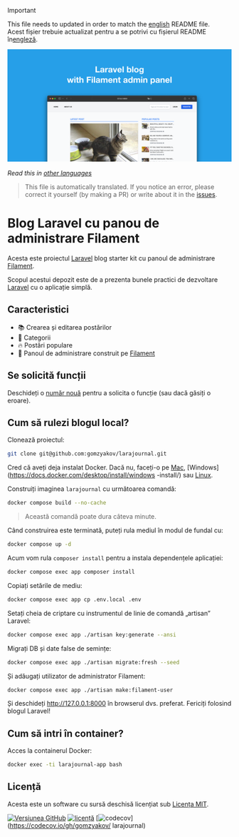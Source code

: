 >[!IMPORTANT]
>This file needs to updated in order to match the [english](/README.md) README file.  
>Acest fișier trebuie actualizat pentru a se potrivi cu fișierul README în[engleză](/README.md).

![Blogul Laravel cu panoul de administrare Filament](../docs/social-preview-en.png)

_Read this in [other languages](./Translations.md)_

>This file is automatically translated. If you notice an error, please correct it yourself (by making a PR) or write about it in the [issues](https://github.com/gomzyakov/larajournal/issues).

# Blog Laravel cu panou de administrare Filament

Acesta este proiectul [Laravel](https://laravel.com) blog starter kit cu panoul de administrare [Filament](https://filamentphp.com).

Scopul acestui depozit este de a prezenta bunele practici de dezvoltare [Laravel](https://laravel.com) cu o aplicație simplă.

## Caracteristici

- 📚 Crearea și editarea postărilor
- 🥑 Categorii
- 🔥 Postări populare
- 🎉 Panoul de administrare construit pe [Filament](https://filamentphp.com)

## Se solicită funcții

Deschideți o [număr nouă](https://github.com/gomzyakov/larajournal/issues/new) pentru a solicita o funcție (sau dacă găsiți o eroare).

## Cum să rulezi blogul local?

Clonează proiectul:

```bash
git clone git@github.com:gomzyakov/larajournal.git
```

Cred că aveți deja instalat Docker. Dacă nu, faceți-o pe [Mac](https://docs.docker.com/desktop/install/mac-install/), [Windows](https://docs.docker.com/desktop/install/windows -install/) sau [Linux](https://docs.docker.com/desktop/install/linux-install/).

Construiți imaginea `larajournal` cu următoarea comandă:

```bash
docker compose build --no-cache
```

>Această comandă poate dura câteva minute.

Când construirea este terminată, puteți rula mediul în modul de fundal cu:

```bash
docker compose up -d
```

Acum vom rula `composer install` pentru a instala dependențele aplicației:

```bash
docker compose exec app composer install
```

Copiați setările de mediu:

```bash
docker compose exec app cp .env.local .env
```

Setați cheia de criptare cu instrumentul de linie de comandă „artisan” Laravel:

```bash
docker compose exec app ./artisan key:generate --ansi
```

Migrați DB și date false de semințe:

```bash
docker compose exec app ./artisan migrate:fresh --seed
```

Și adăugați utilizator de administrator Filament:

```bash
docker compose exec app ./artisan make:filament-user
```

Și deschideți http://127.0.0.1:8000 în browserul dvs. preferat. Fericiți folosind blogul Laravel!

## Cum să intri în container?

Acces la containerul Docker:

```bash
docker exec -ti larajournal-app bash
```

## Licență

Acesta este un software cu sursă deschisă licențiat sub [Licența MIT](https://github.com/gomzyakov/php-code-style/blob/main/LICENSE).


[![Versiunea GitHub](https://img.shields.io/github/release/gomzyakov/larajournal.svg)](https://github.com/gomzyakov/larajournal/releases/latest)
[![licență](https://img.shields.io/badge/License-MIT-green.svg)](https://github.com/gomzyakov/larajournal/blob/development/LICENSE)
[![codecov](https://codecov.io/gh/gomzyakov/larajournal/branch/main/graph/badge.svg?token=4CYTVMVUYV)](https://codecov.io/gh/gomzyakov/ larajournal)
